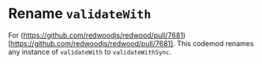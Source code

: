 # Rename `validateWith`

For (https://github.com/redwoodjs/redwood/pull/7681)[https://github.com/redwoodjs/redwood/pull/7681].
This codemod renames any instance of `validateWith` to `validateWithSync`.
